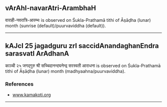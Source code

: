 ## vArAhI-navarAtri-ArambhaH
वाराही-नवरात्रि-आरम्भः is observed on Śukla-Prathamā tithi of Āṣāḍha (lunar) month (sunrise (default)/puurvaviddha (default)).



---
## kAJcI 25 jagadguru zrI saccidAnandaghanEndra sarasvatI ArAdhanA
काञ्ची २५ जगद्गुरु श्री सच्चिदानन्दघनेन्द्र सरस्वती आराधना is observed on Śukla-Prathamā tithi of Āṣāḍha (lunar) month (madhyaahna/puurvaviddha).


### References
* www.kamakoti.org


---
